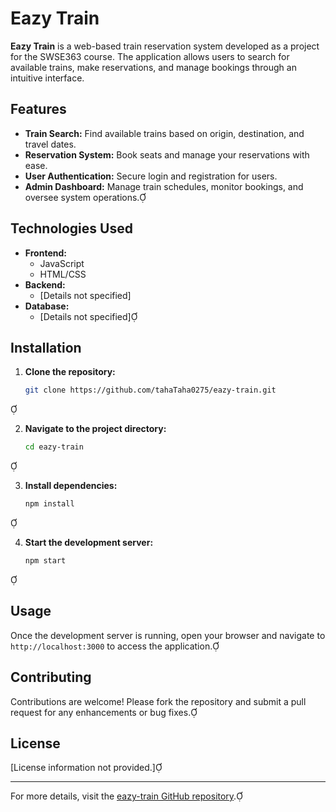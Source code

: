 # Eazy Train

**Eazy Train** is a web-based train reservation system developed as a project for the SWSE363 course. The application allows users to search for available trains, make reservations, and manage bookings through an intuitive interface.

## Features

- **Train Search:** Find available trains based on origin, destination, and travel dates.
- **Reservation System:** Book seats and manage your reservations with ease.
- **User Authentication:** Secure login and registration for users.
- **Admin Dashboard:** Manage train schedules, monitor bookings, and oversee system operations.

## Technologies Used

- **Frontend:**
  - JavaScript
  - HTML/CSS
- **Backend:**
  - [Details not specified]
- **Database:**
  - [Details not specified]

## Installation

1. **Clone the repository:**

   ```bash
   git clone https://github.com/tahaTaha0275/eazy-train.git
   ```


2. **Navigate to the project directory:**

   ```bash
   cd eazy-train
   ```


3. **Install dependencies:**

   ```bash
   npm install
   ```


4. **Start the development server:**

   ```bash
   npm start
   ```


## Usage

Once the development server is running, open your browser and navigate to `http://localhost:3000` to access the application.

## Contributing

Contributions are welcome! Please fork the repository and submit a pull request for any enhancements or bug fixes.

## License

[License information not provided.]

---

For more details, visit the [eazy-train GitHub repository](https://github.com/tahaTaha0275/eazy-train). 
